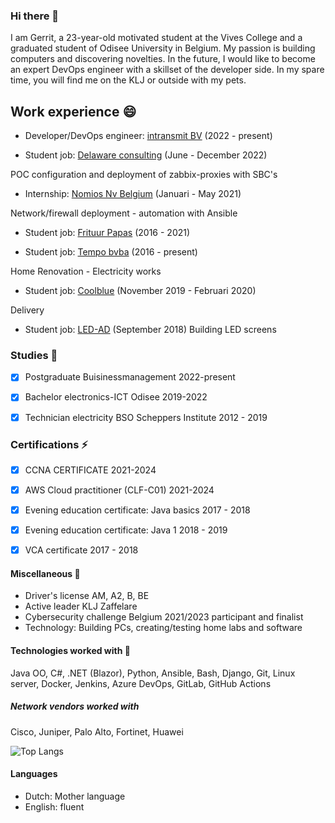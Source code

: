 ### Hi there 👋

I am Gerrit, a 23-year-old motivated student at the Vives College and a graduated student of Odisee University in Belgium.
My passion is building computers and discovering novelties.
In the future, I would like to become an expert DevOps engineer with a skillset of the developer side. 
In my spare time, you will find me on the KLJ or outside with my pets.


## Work experience 😄
- Developer/DevOps engineer: [intransmit BV](https://www.intransmit.com)                                 (2022 - present)


- Student job: [Delaware consulting](https://www.delaware.pro/en-be)                                 (June - December 2022)

POC configuration and deployment of zabbix-proxies with SBC's

- Internship: [Nomios Nv Belgium](https://www.nomios.com/)                                    (Januari - May 2021)

Network/firewall deployment - automation with Ansible

- Student job: [Frituur Papas](https://www.picasso-lochristi.be/frituur-papas/)                                       (2016 - 2021)
 
- Student job: [Tempo bvba](https://tempo-bvba.be/)                                          (2016 - present)

Home Renovation - Electricity works

- Student job: [Coolblue](https://www.coolblue.be/nl)                                           (November 2019 - Februari 2020)

Delivery
    
- Student job: [LED-AD](https://www.led-ad.be/)                                             (September 2018)
Building LED screens

### Studies 🤔
- [x] Postgraduate Buisinessmanagement                2022-present
- [x] Bachelor electronics-ICT Odisee                 2019-2022
- [x] Technician electricity BSO Scheppers Institute  2012 - 2019



### Certifications ⚡
- [x]   CCNA CERTIFICATE                            2021-2024
- [x]   AWS Cloud practitioner (CLF-C01)            2021-2024
- [x]   Evening education certificate: Java basics  2017 - 2018
- [x]   Evening education certificate: Java 1       2018 - 2019
- [x]   VCA certificate                             2017 - 2018


#### Miscellaneous 🌱

*  Driver's license AM, A2, B, BE
*  Active leader KLJ Zaffelare
*  Cybersecurity challenge Belgium 2021/2023 participant and finalist 
*  Technology: Building PCs, creating/testing home labs and software

#### Technologies worked with 🔭
Java OO, C#, .NET (Blazor), Python, 
 Ansible, Bash, Django, Git, Linux server, 
 Docker, Jenkins, Azure DevOps, GitLab, GitHub Actions
##### Network vendors worked with 
Cisco, Juniper, Palo Alto, Fortinet, Huawei


![Top Langs](https://github-readme-stats.vercel.app/api/top-langs/?username=GerritVanMol&hide_progress=true)


#### Languages
*  Dutch: Mother language
*  English: fluent
